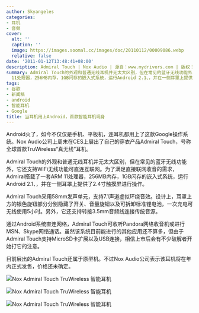 ```yaml
---
author: Skyangeles
categories:
- 耳机
- 音频
cover:
  alt: ''
  caption: ''
  image: https://images.soomal.cc/images/doc/20110112/00009086.webp
  relative: false
date: '2011-01-12T13:48:41+08:00'
description: Admiral Touch | Nox Audio | 源自：www.mydrivers.com | 版权：转载 |  平均/总评分：09.75/39
summary: Admiral Touch的外观和普通无线耳机并无太大区别，但在常见的蓝牙无线功能外，它还支持WiFi无线功能可直连互联网。为了满足直接联网收音的需求，Admiral搭载了一套ARM
  11处理器，256MB内存，1GB闪存的嵌入式系统，运行Android 2.1、，并在一侧耳罩上提供了2.4寸触摸屏进行操作
tags:
- 谷歌
- 新闻稿
- android
- 智能耳机
- Google
title: 当耳机用上Android，首款智能耳机现身
---
```


Android火了，如今不仅仅是手机、平板机，连耳机都用上了这款Google操作系统。Nox Audio公司上周末在CES上展出了自己的穿衣产品Admiral Touch，号称全球首款TruWireless“真无线”耳机。



Admiral Touch的外观和普通无线耳机并无太大区别，但在常见的蓝牙无线功能外，它还支持WiFi无线功能可直连互联网。为了满足直接联网收音的需求，Admiral搭载了一套ARM 11处理器，256MB内存，1GB闪存的嵌入式系统，运行Android 2.1、，并在一侧耳罩上提供了2.4寸触摸屏进行操作。



Admiral Touch采用58mm发声单元，支持7.1声道虚拟环绕音效。设计上，耳罩上方的银色旋钮部分分别隐藏了开关、音量旋钮以及可拆卸标准锂电池，一次充电可无线使用5小时。另外，它还支持转接3.5mm音频线连接传统音源。



通过Android系统直连网络，Admiral Touch可收听Pandora网络收音机或进行MSN、Skype网络通话。虽然该系统目前能进行的其他应用还不算多，但由于Admiral Touch支持MicroSD卡扩展以及USB连接，相信上市后会有不少破解者开始打它的注意。



目前展出的Admiral Touch还属于原型机。不过Nox Audio公司表示该耳机将在年内正式发售，价格还未确定。



![Nox Admiral Touch TruWireless 智能耳机](https://images.soomal.cc/images/doc/20110112/00009086.webp)



![Nox Admiral Touch TruWireless 智能耳机](https://images.soomal.cc/images/doc/20110112/00009087.webp)



![Nox Admiral Touch TruWireless 智能耳机](https://images.soomal.cc/images/doc/20110112/00009088.webp)